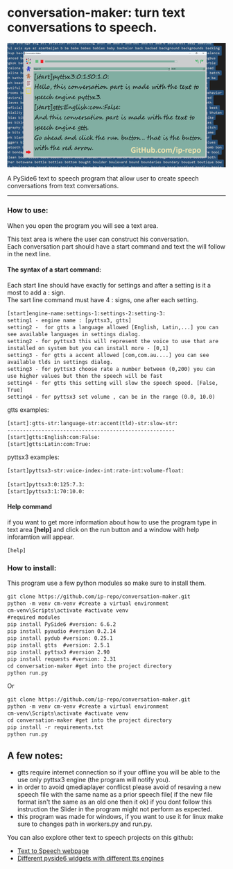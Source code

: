 # conversation-maker: turn text conversations to speech.

<img src="conversation-maker.png"></img>

A PySide6 text to speech program that allow user to create speech conversations from text conversations.
<hr>

### How to use:

When you open the program you will see a text area.

This text area is where the user can construct his conversation.<br>
Each conversation part should have a start command and text the will follow in the next line.

#### The syntax of a start command:<br>
Each start line should have exactly for settings and after a setting is it a most to add a : sign.<br>
The sart line command must have 4 : signs, one after each setting.

```console
[start]engine-name:settings-1:settings-2:setting-3:
setting1 - engine name : [pyttsx3, gtts]
setting2 -  for gtts a language allowed [English, Latin,...] you can see available languages in settings dialog.
setting2 - for pyttsx3 this will represent the voice to use that are installed on system but you can install more - [0,1]
setting3 - for gtts a accent allowed [com,com.au....] you can see available tlds in settings dialog.
setting3 - for pyttsx3 choose rate a number between (0,200) you can use higher values but then the speech will be fast
setting4 - for gtts this setting will slow the speech speed. [False, True]
setting4 - for pyttsx3 set volume , can be in the range (0.0, 10.0)

```
gtts examples:
```console
[start]:gtts-str:language-str:accent(tld)-str:slow-str:
------------------------------------------------------
[start]gtts:English:com:False:
[start]gtts:Latin:com:True:
```
pyttsx3 examples:
```console
[start]pyttsx3-str:voice-index-int:rate-int:volume-float:

[start]pyttsx3:0:125:7.3:
[start]pyttsx3:1:70:10.0:
```
#### Help command
if you want to get more information about how to use the program type in text area **[help]**
and click on the run button and a window with help inforamtion will appear.

```console
[help]
```

### How to install:

This program use a few python modules so make sure to install them.
```console
git clone https://github.com/ip-repo/conversation-maker.git
python -m venv cm-venv #create a virtual environment 
cm-venv\Scripts\activate #activate venv
#required modules
pip install PySide6 #version: 6.6.2
pip install pyaudio #version 0.2.14
pip install pydub #version: 0.25.1
pip install gtts  #version: 2.5.1
pip install pyttsx3 #version 2.90
pip install requests #version: 2.31
cd conversation-maker #get into the project directory
python run.py

```
Or
```console
git clone https://github.com/ip-repo/conversation-maker.git
python -m venv cm-venv #create a virtual environment 
cm-venv\Scripts\activate #activate venv
cd conversation-maker #get into the project directory
pip install -r requirements.txt
python run.py

```
## A few notes:
- gtts require internet connection so if your offline you will be able to the use only pyttsx3 engine (the program will notify you).
- in order to avoid qmediaplayer conflicst please avoid of resaving a new speech file with the same name as a prior speech file( if the new file format isn't the same as an old one then it ok) if you dont follow this instruction the Slider in the program might not perform as expected.
- this program was made for windows, if you want to use it for linux make sure to changes path in workers.py and run.py.
  
You can also explore other text to speech projects on this github:
- <a href="https://github.com/ip-repo/text-to-speech-webpage/">Text to Speech webpage</a>
- <a href="https://github.com/ip-repo/guides/blob/main/example-tts-pyside6/example-tts-pyside6.md">Different pyside6 widgets with different tts engines</a>
